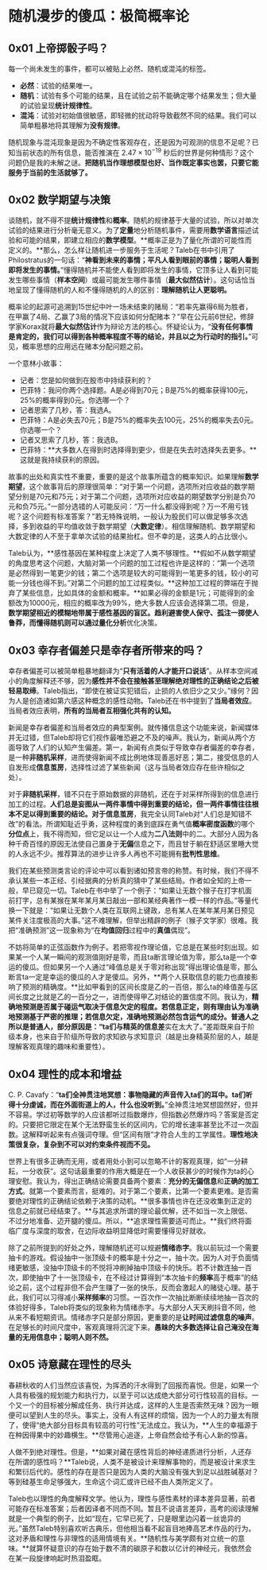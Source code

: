 # 随机漫步的傻瓜：极简概率论

## 0x01 上帝掷骰子吗？

每一个尚未发生的事件，都可以被贴上必然、随机或混沌的标签。

- **必然**：试验的结果唯一。
- **随机**：试验有多个可能的结果，且在试验之前不能确定哪个结果发生；但大量的试验呈现**统计规律性**。
- **混沌**：试验对初始值很敏感，即轻微的扰动将导致截然不同的结果。我们可以简单粗暴地将其理解为**没有规律**。

随机现象与混沌现象是因为不确定性客观存在，还是因为可观测的信息不足呢？已知当前状态的所有信息，能否推演在 $2.47 \times 10^{-19}$ 秒后的世界是何种情形？这个问题仍是我的未解之谜。**把随机当作理想模型也好、当作既定事实也罢，只要它能服务于当前的生活就够了。**

## 0x02 数学期望与决策

谈随机，就不得不提**统计规律性**和**概率**。随机的规律基于大量的试验，所以对单次试验的结果进行分析毫无意义。为了**定量**地分析随机事件，需要用**数学语言**描述试验和可能的结果，即建立相应的**数学模型**。**概率正是为了量化所谓的可能性而定义的。**那么，怎么样让随机进一步服务于生活呢？Taleb在书中引用了Philostratus的一句话：“**神看到未来的事情；平凡人看到眼前的事情；聪明人看到即将发生的事情。**”懂得随机并不能使人看到即将发生的事情，它顶多让人看到可能发生哪些事情（**样本空间**）或最可能发生哪件事情（**最大似然估计**）。这句话恰当地呈现了懂得随机的人和不懂得随机的人的区别：**理解随机让人更聪明。**

概率论的起源可追溯到15世纪中叶一场未结束的赌局：“若率先赢得6局为胜者，在甲赢了4局、乙赢了3局的情况下应该如何分配赌本？”早在公元前6世纪，修辞学家Korax就将**最大似然估计**作为辩论方法的核心。怀疑论认为，“**没有任何事情是肯定的，我们可以得到各种概率程度不等的结论，并且以之为行动时的指引。**”可见，概率思想的应用远在赌本分配问题之前。

一个意林小故事：

- 记者：您是如何做到在股市中持续获利的？
- 巴菲特：我问你两个选择题。A是必得到70元；B是75%的概率获得100元，25%的概率得到0元。你选哪一个？
- 记者思索了几秒，答：我选A。
- 巴菲特：A是必失去70元；B是75%的概率失去100元，25%的概率失去0元。你选哪一个？
- 记者又思索了几秒，答：我选B。
- 巴菲特：**大多数人在得到时选择得到更少，但是在失去时选择失去更多。**这就是我持续获利的原因。

故事的出处和真实性不重要，重要的是这个故事所蕴含的概率知识。如果理解**数学期望**，这个故事背后的原理很简单：“对于第一个问题，选项所对应收益的数学期望分别是70元和75元；对于第二个问题，选项所对应收益的期望数学分别是负70元和负75元。”一部分选错的人可能反问：“万一什么都没得到呢？万一不用亏钱呢？这个问题有标准答案？”若无特殊说明，一般认为股民们可以做足够多次选择，多到收益的平均值收敛于数学期望（**大数定律**）。相信理解随机、数学期望和大数定律的人不至于拿单次试验的结果抬杠。但不幸的是，这类人的占比很小。

Taleb认为，**感性基因在某种程度上决定了人类不够理性。**假如不从数学期望的角度思考这个问题，大脑对第一个问题的加工过程也许是这样的：“第一个选项是必然得到一笔更少的钱；第二个选项是较大的可能得到一笔更多的钱，较小的可能一分钱也得不到。”对第二个问题的加工过程类似。**这种加工过程的弊端在于抛弃了某些信息，比如具体的金额和概率。**如果必得的金额是1元；可能得到的金额改为10000元，相应的概率改为99%，绝大多数人应该会选择第二项。但是，**数学期望相近的模糊地带属于感性基因的盲区。**趋利避害使人保守、孤注一掷使人鲁莽，而懂得随机则可以通过**量化分析**优化决策。

## 0x03 幸存者偏差只是幸存者所带来的吗？

幸存者偏差可以被简单粗暴地翻译为“**只有活着的人才能开口说话**”。从样本空间减小的角度解释还不够，因为**感性并不会在接触甚至理解绝对理性的正确结论之后被轻易取缔**。Taleb指出，“即使在被证实犯错后，止损的人依旧少之又少。”缘何？因为人是创造诸如第六感这种概念的感性动物。Taleb还在书中提到了**当局者效应**。当局者效应表明，**所有的当局者互相强化共有的认知。**

新闻是幸存者偏差和当局者效应的典型案例。就传播信息这个功能来说，新闻媒体并无过错，但Taleb却将它们视作最唯恐避之不及的噪声。我认为，新闻从两个方面导致了人们的认知产生偏差。第一，新闻有点类似于导致幸存者偏差的幸存者，是一种**非随机采样**，进而使得新闻不成比例地体现善恶好恶；第二，接受信息的人自发形成**信息茧房**，选择性过滤了某些新闻（这与当局者效应存在些许相似之处）。

对于**非随机采样**，错不只在于原始数据的非随机，还在于对采样所得到的信息进行加工的过程。**人们总是妄图从一两件事情中得到重要的结论，但一两件事情往往根本不足以得到重要的结论。**对于**信息茧房**，我完全认同Taleb对“人们总是知错不改”的看法。所谓知耻近乎勇，这种程度的勇到底踩在勇气值**概率密度函数**的哪个**分位点**上，我不得而知，但它足以让一个人成为**二八法则**中的二。大部分人因为各种千奇百怪的原因无法使自己置身于**无偏**信息之下，而且甘于躺在舒适区里睡大觉的人永远不少。推荐算法的进步让许多人再也不可能拥有**批判性思维**。

我们在某些预测类言论的评论中可以看到诸如预言帝的称赞。有时候，我们不得不承认某些一本正经、引经据典的分析真的猜中了某些结局。作者如全知的上帝一般，早已窥见一切。Taleb在书中举了一个例子：“如果让无数个猴子在打字机面前打字，总有某猴在某年某月某日敲出一部和某经典著作一模一样的作品。”等量代换一下就是：“如果让无数个人类在互联网上键政，总有某人在某年某月某日预见某件关注度极高的大事。”这不难理解，但举出精辟的例子（猴子文学家）很难。我把“准确预测”这一现象称为“在**均值回归**过程中的**真值**偶现”。

不妨将简单的正弦函数作为例子。若把零视作理论值，它总是在某些时刻出现。如果某一个人某一瞬间的观测值刚好是零，而且ta断言理论值为零，那么ta是一个幸运的傻瓜。但如果另一个人通过“峰值总是关于零对称出现”得出理论值是零，那么断言ta一定是幸运的傻瓜的人才是傻瓜。另外，**两个人获取信息的能力也直接影响了预测的精确度。**比如甲看到的区间长度是乙的一百倍，那么ta的峰值差与区间长度之比就是乙的一百分之一，进而使得甲乙对结论的置信度不同。我认为，**精确地预测是否属于碰运气取决于信息欠定的程度。**若信息正定，则有理由认为准确地预测基于严密的推理；若信息欠定，准确地预测必然包含运气的成分。普通人之所以是普通人，部分原因是：“ta们与精英的**信息差**实在太大了。”差距既来自于阶级本身，也来自于阶级所导致的求知欲与求知意识（越是出身精英阶层的人，越是理解客观真理的趣味和重要性）。

## 0x04 理性的成本和增益

C. P. Cavafy：“**ta们全神贯注地冥想：事物隐藏的声音传入ta们的耳中。ta们听得十分虔诚，而在外面街道上的人，什么也没听到。**”全神贯注地冥想固然好，但并不容易。学过初等数学的人应该都听过指数爆炸，但指数必然爆炸吗？答案是否定的。只要把它限定在某个无法野蛮生长的区间内，它的增长速率甚至比不过一次函数。这解释听起来有点强词夺理。但“区间有限”才符合人生的工学属性。**理性地决策很复杂，复杂到不可以对约束条件视而不见。**

世界上有很多正确而无用，或者用处小到可以忽略不计的客观真理，如“一分耕耘，一分收获”。这句话最重要的作用大概是在一个人收获甚少的时候作为ta的心理安慰。我认为，得出正确结论需要具备两个要素：**充分的无偏信息**和**正确的加工方式**。就第一个要素而言，挺难的。对于第二个要素，比第一个要素更难。是否需要绝对理性的正确结论依赖于决策的动机。**很多事情也许在还没收集到正定的信息之前就已经结束了。**与其追求所谓的理论最优解，还不如当一次上限低、不过分地准备、迈开腿的傻瓜。所以，**追求理性需要适可而止。**我们终将面临广度与深度的取舍，在边际收益明显降低时需要懂得见好就收。

除了之前所提到的好处之外，理解随机还可以规避**情绪赤字**。我以前玩过一个需要抽卡的游戏。假设抽中一张顶级卡的概率是十分之一，抽十次。因为人对于负面情绪更敏感，没抽中顶级卡的不悦将冲刷掉抽中顶级卡的快乐。若不计数连抽一百次，即使抽中了十一张顶级卡，在不经过计算得到“本次抽卡的**频率**高于概率”的结论之前，这个过程非但不会产生赚了一张的快乐，反而会激起人的赌徒心理。基于此，我们可以习得减小**采样频率**的习惯。一百次作一次抽比断断续续地抽一百次的体验好得多，Taleb将类似的现象称为情绪赤字。与大部分人天天刷抖音不同，他从来不看短期资讯。情绪赤字只是部分原因，更重要的是**让时间过滤信息的噪声**。在足够长的时间尺度中，客观真理将沉淀下来。**愚昧的大多数选择让自己淹没在海量的无用信息中；聪明人则不然。**

## 0x05 诗意藏在理性的尽头

春耕秋收的人们当然应该喜悦，为挥洒的汗水得到了回报而喜悦。但是，如果一个人具有极强的规划能力和执行力，以至于可以达成绝大部分可行性较高的目标。一个又一个的目标被分解成任务、执行并达成，这样的人生是否索然无味？因为一眼便可以望到人生的尽头。事实上，没有人有这样的烦恼，因为一个人的力量太有限了，使得“绝大部分目标具有较高的可行性”无法成立。我认为，**人生的幸福源于在种因得果中的妙趣横生。**尽管用心追逐，上帝自然会给予有心人新的惊喜。

人做不到绝对理性。但是，**如果对藏在感性背后的神经递质进行分析，人还存在所谓的感性吗？**Taleb说，人类不是被设计来理解事物的，而是被设计来求生和繁衍后代的。感性的存在是否只是因为人类的大脑没有强大到足以战胜碱基对？等到硅基生命足够强大，生命这个词汇或许已经不由人类所定义了。

Taleb也以理性的角度解释文学。他认为，理性与感性素材的译本差异显著，前者可能存在标准答案；后者因译者不同而不同。暂且不说语言差异，高考的阅读理解就是一个典型的例子，比如“现在，它早已死了，只是眼里边闪着一丝诡异的光。”虽然Taleb特别喜欢听古典乐，但他相当看不起盲目地捧高艺术作品的行为。这对矛盾和理性与非理性的适用情境有关。**随机性与美学颇有对立统一的意味。**就算怀疑意识的存在始于数不清的碳原子和数以亿计的神经元，我依然会在某一段旋律响起时热泪盈眶。
